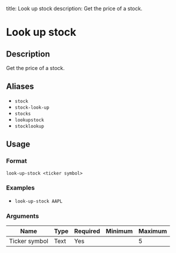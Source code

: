 title: Look up stock
description: Get the price of a stock.

# Look up stock

## Description

Get the price of a stock.

## Aliases

* `stock`
* `stock-look-up`
* `stocks`
* `lookupstock`
* `stocklookup`

## Usage

### Format

`look-up-stock <ticker symbol>`

### Examples

* `look-up-stock AAPL`

### Arguments

| Name          | Type   | Required | Minimum | Maximum |
|---------------|--------|----------|---------|---------|
| Ticker symbol | Text   | Yes      |         | 5       |
